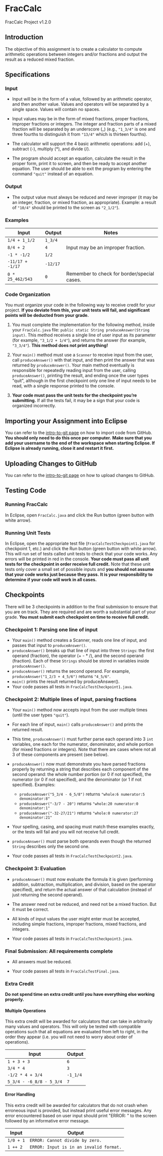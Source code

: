 # FracCalc
FracCalc Project v1.2.0

## Introduction
The objective of this assignment is to create a calculator to compute arithmetic
operations between integers and/or fractions and output the result as a reduced mixed
fraction.

## Specifications
### Input
* Input will be in the form of a value, followed by an arithmetic operator, and then
another value. Values and operators will be separated by a single space. Values will
contain no spaces.

* Input values may be in the form of mixed fractions, proper fractions, improper
fractions or integers. The integer and fraction parts of a mixed fraction will be
separated by an underscore (_) (e.g., `"1_3/4"` is one and three fourths to
distinguish it from `"13/4"` which is thirteen fourths).

* The calculator will support the 4 basic arithmetic operations: add (+), subtract
(-), multiply (*), and divide (/).

* The program should accept an equation, calculate the result in the proper form,
print it to screen, and then be ready to accept another equation. The user should be
able to exit the program by entering the command `"quit"` instead of an equation.

### Output
* The output value must always be reduced and never improper (it may be an integer,
fraction, or mixed fraction, as appropriate). Example: a result of `"10/4"` should be
printed to the screen as `"2_1/2"`).

### Examples
| Input             | Output    | Notes                                         |
|-------------------|-----------|-----------------------------------------------|
| `1/4 + 1_1/2`     | `1_3/4`   |                                               |
| `8/4 + 2`         | `4`       | Input may be an improper fraction.            |
| `-1 * -1/2`       | `1/2`     |                                               |
| `-11/17 + -1/17`  | `-12/17`  |                                               |
| `0 * 25_462/543`  | `0`       | Remember to check for border/special cases.   |

### Code Organization
You must organize your code in the following way to receive credit for your project.
**If you deviate from this, your unit tests will fail, and significant points will be
deducted from your grade.**

1. You must complete the implementation for the following method, inside your
`FracCalc.java` file: `public static String produceAnswer(String input)`.
This method receives a single line of user input as its parameter (for example,
`"3_1/2 + 1/4"`), and returns the answer (for example, `"3_3/4"`). **This method does
not print anything!**

2. Your `main()` method must use a `Scanner` to receive input from the user, call
`produceAnswer()` with that input, and then print the answer that was returned by
`produceAnswer()`. Your main method eventually is responsible for repeatedly reading
input from the user, calling `produceAnswer()`, printing the result, and ending once
the user types "quit", although in the first checkpoint only one line of input needs
to be read, with a single response printed to the console.

3. **Your code must pass the unit tests for the checkpoint you’re submitting.** If
all the tests fail, it may be a sign that your code is organized incorrectly.

## Importing your Assignment into Eclipse
You can refer to the [intro-to-git page](https://github.com/WilcoxAPCS/intro-to-git/blob/master/README.md#importing-your-assignment-into-eclipse)
on how to import code from GitHub. **You should only need to do this once per
computer.** **Make sure that you add your username to the end of the workspace when
starting Eclipse. If Eclipse is already running, close it and restart it first.**

## Uploading Changes to GitHub
You can refer to the
[intro-to-git page](https://github.com/WilcoxAPCS/intro-to-git/blob/master/README.md#uploading-your-changes-to-github)
on how to upload changes to GitHub.

## Testing Code
### Running FracCalc
In Eclipse, open `FracCalc.java` and click the Run button (green button with white
arrow).

### Running Unit Tests
In Eclipse, open the appropriate test file (`FracCalcTestCheckpoint1.java`
for checkpoint 1, etc.) and click the Run button (green button with white arrow).
This will run set of tests called unit tests to check that your code works. Any
errors will be printed in red in the console. **Your code must pass all unit tests
for the checkpoint in order receive full credit.** Note that these unit tests only
cover a small set of possible inputs and **you should not assume that your code works
just because they pass.** **It is your responsibility to determine if your code will
work in all cases.**

## Checkpoints
There will be 3 checkpoints in addition to the final submission to ensure that you
are on track. They are required and are worth a substantial part of your grade. **You
must submit each checkpoint on time to receive full credit.**

### Checkpoint 1: Parsing one line of input
* Your `main()` method creates a Scanner, reads one line of input, and passes that
input to `produceAnswer()`.
* `produceAnswer()` breaks up that line of input into three `Strings`:
the first operand (fraction), the operator (+ - * /), and the second operand
(fraction). Each of these `Strings` should be stored in variables inside
`produceAnswer()`.
* `produceAnswer()` returns the second operand. For example,
`produceAnswer("1_2/3 + 4_5/6")` returns `"4_5/6"`.
* `main()` prints the result returned by produceAnswer().
* Your code passes all tests in `FracCalcTestCheckpoint1.java`.

### Checkpoint 2: Multiple lines of input, parsing fractions
* Your `main()` method now accepts input from the user multiple times (until the user
types `"quit"`).

* For each line of input, `main()` calls `produceAnswer()` and prints the returned
result.

* This time, `produceAnswer()` must further parse each operand into 3 `int`
variables, one each for the numerator, denominator, and whole portion (for mixed
fractions or integers). Note that there are cases where not all 3 of these components
are present (see below).

* `produceAnswer()` now must demonstrate you have parsed fractions properly by
returning a string that describes each component of the second operand: the whole
number portion (or 0 if not specified), the numerator (or 0 if not specified), and
the denominator (or 1 if not specified). Examples:
    * `produceAnswer("5_3/4 - 6_5/8")` returns `"whole:6 numerator:5 denominator:8"`
    * `produceAnswer("-3/7 - 20")` returns `"whole:20 numerator:0 denominator:1"`
    * `produceAnswer("-32-27/21")` returns `"whole:0 numerator:27 denominator:21"`
    
* Your spelling, casing, and spacing must match these examples exactly, or the tests
will fail and you will not receive full credit.

* `produceAnswer()` must parse both operands even though the returned `String`
describes only the second one.

* Your code passes all tests in `FracCalcTestCheckpoint2.java`.

### Checkpoint 3: Evaluation
* `produceAnswer()` must now evaluate the formula it is given (performing addition,
subtraction, multiplication, and division, based on the operator specified), and
return the actual answer of that calculation (instead of just returning the second
operand).

* The answer need not be reduced, and need not be a mixed fraction. But it must be
correct.

* All kinds of input values the user might enter must be accepted, including simple
fractions, improper fractions, mixed fractions, and integers.

* Your code passes all tests in `FracCalcTestCheckpoint3.java`.

### Final Submission: All requirements complete
* All answers must be reduced.

* Your code passes all tests in `FracCalcTestFinal.java`.

### Extra Credit
**Do not spend time on extra credit until you have everything else working
properly.**

#### Multiple Operations
This extra credit will be awarded for calculators that can take in arbitrarily many
values and operators. This will only be tested with compatible operations such that
all equations are evaluated from left to right, in the order they appear (i.e. you
will not need to worry about order of operations).

| Input                     | Output    |
|---------------------------|-----------|
| `1 + 3 + 3`               | `6`       |
| `3/4 * 4`                 | `3`       |
| `-1/2 * 4 + 3/4`          | `-1_1/4`  |
| `5_3/4 - -6_8/8 - 5_3/4`  | `7`       |

#### Error Handling
This extra credit will be awarded for calculators that do not crash when erroneous
input is provided, but instead print useful error messages. Any error encountered
based on user input should print "ERROR: " to the screen followed by an informative
error message.

| Input     | Output                                    |
|-----------|-------------------------------------------|
| `1/0 + 1` | `ERROR: Cannot divide by zero.`           |
| `1 ++ 2`  | `ERROR: Input is in an invalid format.`   |


